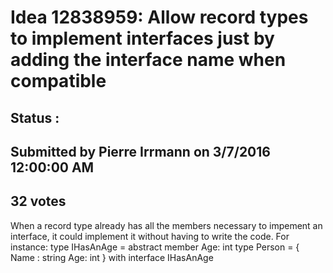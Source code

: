 # Idea 12838959: Allow record types to implement interfaces just by adding the interface name when compatible #

## Status : 

## Submitted by Pierre Irrmann on 3/7/2016 12:00:00 AM

## 32 votes

When a record type already has all the members necessary to impement an interface, it could implement it without having to write the code.
For instance:
type IHasAnAge =
abstract member Age: int
type Person = {
Name : string
Age: int
} with interface IHasAnAge

